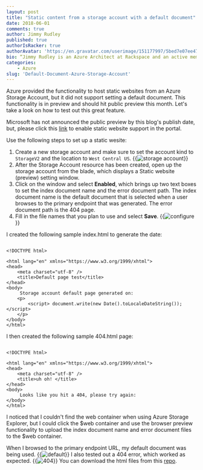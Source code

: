 ```yaml
---
layout: post
title: "Static content from a storage account with a default document"
date: 2018-06-01
comments: true
author: Jimmy Rudley
published: true
authorIsRacker: true
authorAvatar: 'https://en.gravatar.com/userimage/151177997/5bed7e07ee47533cbd34b951d463bcb7.jpg'
bio: “Jimmy Rudley is an Azure Architect at Rackspace and an active member of the Azure community. He focuses on solving large and complex architecture and automation problems within Azure."
categories:
    - Azure
slug: 'Default-Document-Azure-Storage-Account' 
---
```


Azure provided the functionality to host static websites from an Azure Storage Account, but it did not support setting a default document. This functionality is in preview and should hit public preview this month. Let's take a look on how to test out this great feature.

<!--more-->

Microsoft has not announced the public preview by this blog's publish date, but, please click this [link](https://aka.ms/staticwebsites) to enable static website support in the portal.

Use the following steps to set up a static wesite:

1. Create a new storage account and make sure to set the account kind to ``StorageV2`` and the location to ``West Central US``. {{<image src="create.png" title="storage account" alt="storage account">}}
2. After the Storage Account resource has been created, open up the storage account from the blade, which displays a Static website (preview) setting window.
3. Click on the window and select **Enabled**, which brings up two text boxes to set the index document name and the error document path. The index document name is the default document that is selected when a user browses to the primary endpoint that was generated. The error document path is the 404 page.
4. Fill in the file names that you plan to use and select **Save**. {{<image src="configure.png" title="configure" alt="configure">}}

I created the following sample index.html to generate the date:

```

<!DOCTYPE html>

<html lang="en" xmlns="https://www.w3.org/1999/xhtml">
<head>
    <meta charset="utf-8" />
    <title>Default page test</title>
</head>
<body>
     Storage account default page generated on:
    <p>
        <script> document.write(new Date().toLocaleDateString()); </script>
    </p>
</body>
</html>

```

I then created the following sample 404.html page:

```

<!DOCTYPE html>

<html lang="en" xmlns="https://www.w3.org/1999/xhtml">
<head>
    <meta charset="utf-8" />
    <title>uh oh! </title>
</head>
<body>
     Looks like you hit a 404, please try again:
</body>
</html>

```

I noticed that I couldn't find the web container when using Azure Storage Explorer, but I could click the $web container and use the browser preview functionality to upload the index document name and error document files to the $web container.

When I browsed to the primary endpoint URL, my default document was being used. {{<image src="default.png" title="default" alt="default">}} I also tested out a 404 error, which worked as expected. {{<image src="404.png" title="404" alt="404">}} You can download the html files from this [repo]( https://github.com/jrudley/staticwebsite).



